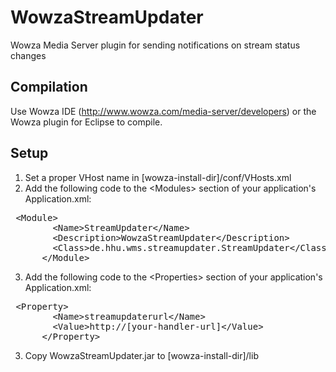 WowzaStreamUpdater
==================

Wowza Media Server plugin for sending notifications on stream status changes


Compilation
-----------
Use Wowza IDE (http://www.wowza.com/media-server/developers) or the Wowza plugin for Eclipse to compile.

Setup
-----
1. Set a proper VHost name in [wowza-install-dir]/conf/VHosts.xml
2. Add the following code to the &lt;Modules&gt; section of your application's Application.xml:
<pre> &lt;Module&gt;
        &lt;Name&gt;StreamUpdater&lt;/Name&gt;
        &lt;Description&gt;WowzaStreamUpdater&lt;/Description&gt;
        &lt;Class&gt;de.hhu.wms.streamupdater.StreamUpdater&lt;/Class&gt;
      &lt;/Module&gt;</pre>
3. Add the following code to the &lt;Properties> section of your application's Application.xml:
<pre> &lt;Property&gt;
        &lt;Name&gt;streamupdaterurl&lt;/Name&gt;
        &lt;Value&gt;http://[your-handler-url]&lt;/Value&gt;
      &lt;/Property&gt;</pre>
3. Copy WowzaStreamUpdater.jar to [wowza-install-dir]/lib
